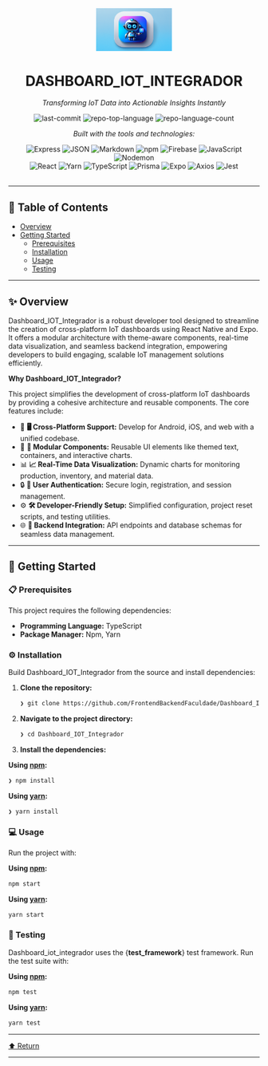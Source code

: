 <div id="top">

<!-- HEADER STYLE: CLASSIC -->
<div align="center">

<img src="Dashboard_IOT_Integrador.png" width="30%" style="position: relative; top: 0; right: 0;" alt="Project Logo"/>

# DASHBOARD_IOT_INTEGRADOR

<em>Transforming IoT Data into Actionable Insights Instantly</em>

<!-- BADGES -->
<img src="https://img.shields.io/github/last-commit/FrontendBackendFaculdade/Dashboard_IOT_Integrador?style=flat&logo=git&logoColor=white&color=0080ff" alt="last-commit">
<img src="https://img.shields.io/github/languages/top/FrontendBackendFaculdade/Dashboard_IOT_Integrador?style=flat&color=0080ff" alt="repo-top-language">
<img src="https://img.shields.io/github/languages/count/FrontendBackendFaculdade/Dashboard_IOT_Integrador?style=flat&color=0080ff" alt="repo-language-count">

<em>Built with the tools and technologies:</em>

<img src="https://img.shields.io/badge/Express-000000.svg?style=flat&logo=Express&logoColor=white" alt="Express">
<img src="https://img.shields.io/badge/JSON-000000.svg?style=flat&logo=JSON&logoColor=white" alt="JSON">
<img src="https://img.shields.io/badge/Markdown-000000.svg?style=flat&logo=Markdown&logoColor=white" alt="Markdown">
<img src="https://img.shields.io/badge/npm-CB3837.svg?style=flat&logo=npm&logoColor=white" alt="npm">
<img src="https://img.shields.io/badge/Firebase-DD2C00.svg?style=flat&logo=Firebase&logoColor=white" alt="Firebase">
<img src="https://img.shields.io/badge/JavaScript-F7DF1E.svg?style=flat&logo=JavaScript&logoColor=black" alt="JavaScript">
<img src="https://img.shields.io/badge/Nodemon-76D04B.svg?style=flat&logo=Nodemon&logoColor=white" alt="Nodemon">
<br>
<img src="https://img.shields.io/badge/React-61DAFB.svg?style=flat&logo=React&logoColor=black" alt="React">
<img src="https://img.shields.io/badge/Yarn-2C8EBB.svg?style=flat&logo=Yarn&logoColor=white" alt="Yarn">
<img src="https://img.shields.io/badge/TypeScript-3178C6.svg?style=flat&logo=TypeScript&logoColor=white" alt="TypeScript">
<img src="https://img.shields.io/badge/Prisma-2D3748.svg?style=flat&logo=Prisma&logoColor=white" alt="Prisma">
<img src="https://img.shields.io/badge/Expo-000020.svg?style=flat&logo=Expo&logoColor=white" alt="Expo">
<img src="https://img.shields.io/badge/Axios-5A29E4.svg?style=flat&logo=Axios&logoColor=white" alt="Axios">
<img src="https://img.shields.io/badge/Jest-C21325.svg?style=flat&logo=Jest&logoColor=white" alt="Jest">

</div>
<br>

---

## 📄 Table of Contents

- [Overview](#-overview)
- [Getting Started](#-getting-started)
    - [Prerequisites](#-prerequisites)
    - [Installation](#-installation)
    - [Usage](#-usage)
    - [Testing](#-testing)

---

## ✨ Overview

Dashboard_IOT_Integrador is a robust developer tool designed to streamline the creation of cross-platform IoT dashboards using React Native and Expo. It offers a modular architecture with theme-aware components, real-time data visualization, and seamless backend integration, empowering developers to build engaging, scalable IoT management solutions efficiently.

**Why Dashboard_IOT_Integrador?**

This project simplifies the development of cross-platform IoT dashboards by providing a cohesive architecture and reusable components. The core features include:

- 🎨 **🖥️ Cross-Platform Support:** Develop for Android, iOS, and web with a unified codebase.
- 🔧 **🧩 Modular Components:** Reusable UI elements like themed text, containers, and interactive charts.
- 📊 **📈 Real-Time Data Visualization:** Dynamic charts for monitoring production, inventory, and material data.
- 🔒 **🔑 User Authentication:** Secure login, registration, and session management.
- ⚙️ **🛠️ Developer-Friendly Setup:** Simplified configuration, project reset scripts, and testing utilities.
- 🌐 **🌟 Backend Integration:** API endpoints and database schemas for seamless data management.

---

## 🚀 Getting Started

### 📋 Prerequisites

This project requires the following dependencies:

- **Programming Language:** TypeScript
- **Package Manager:** Npm, Yarn

### ⚙️ Installation

Build Dashboard_IOT_Integrador from the source and install dependencies:

1. **Clone the repository:**

    ```sh
    ❯ git clone https://github.com/FrontendBackendFaculdade/Dashboard_IOT_Integrador
    ```

2. **Navigate to the project directory:**

    ```sh
    ❯ cd Dashboard_IOT_Integrador
    ```

3. **Install the dependencies:**

**Using [npm](https://www.npmjs.com/):**

```sh
❯ npm install
```
**Using [yarn](https://yarnpkg.com/):**

```sh
❯ yarn install
```

### 💻 Usage

Run the project with:

**Using [npm](https://www.npmjs.com/):**

```sh
npm start
```
**Using [yarn](https://yarnpkg.com/):**

```sh
yarn start
```

### 🧪 Testing

Dashboard_iot_integrador uses the {__test_framework__} test framework. Run the test suite with:

**Using [npm](https://www.npmjs.com/):**

```sh
npm test
```
**Using [yarn](https://yarnpkg.com/):**

```sh
yarn test
```

---

<div align="left"><a href="#top">⬆ Return</a></div>

---
